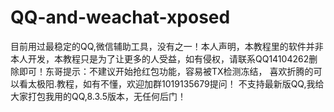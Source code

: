 # QQ-and-weachat-xposed
目前用过最稳定的QQ,微信辅助工具，没有之一！本人声明，本教程里的软件并非本人开发，本教程只是为了让更多的人受益，如有侵权，请联系QQ14104262删除即可！东哥提示：不建议开始抢红包功能，容易被TX检测冻结，
喜欢折腾的可以看太极阳.教程，如有不懂，欢迎加群1019135679提问！
不支持最新版QQ,我给大家打包我用的QQ,8.3.5版本，无任何后门！
